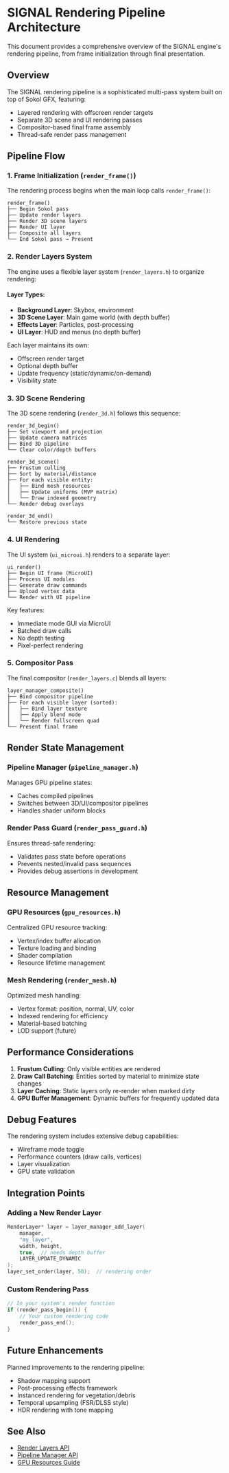 # SIGNAL Rendering Pipeline Architecture

This document provides a comprehensive overview of the SIGNAL engine's rendering pipeline, from frame initialization through final presentation.

## Overview

The SIGNAL rendering pipeline is a sophisticated multi-pass system built on top of Sokol GFX, featuring:
- Layered rendering with offscreen render targets
- Separate 3D scene and UI rendering passes
- Compositor-based final frame assembly
- Thread-safe render pass management

## Pipeline Flow

### 1. Frame Initialization (`render_frame()`)

The rendering process begins when the main loop calls `render_frame()`:

```
render_frame()
├── Begin Sokol pass
├── Update render layers
├── Render 3D scene layers
├── Render UI layer
├── Composite all layers
└── End Sokol pass → Present
```

### 2. Render Layers System

The engine uses a flexible layer system (`render_layers.h`) to organize rendering:

#### Layer Types:
- **Background Layer**: Skybox, environment
- **3D Scene Layer**: Main game world (with depth buffer)
- **Effects Layer**: Particles, post-processing
- **UI Layer**: HUD and menus (no depth buffer)

Each layer maintains its own:
- Offscreen render target
- Optional depth buffer
- Update frequency (static/dynamic/on-demand)
- Visibility state

### 3. 3D Scene Rendering

The 3D scene rendering (`render_3d.h`) follows this sequence:

```
render_3d_begin()
├── Set viewport and projection
├── Update camera matrices
├── Bind 3D pipeline
└── Clear color/depth buffers

render_3d_scene()
├── Frustum culling
├── Sort by material/distance
├── For each visible entity:
│   ├── Bind mesh resources
│   ├── Update uniforms (MVP matrix)
│   └── Draw indexed geometry
└── Render debug overlays

render_3d_end()
└── Restore previous state
```

### 4. UI Rendering

The UI system (`ui_microui.h`) renders to a separate layer:

```
ui_render()
├── Begin UI frame (MicroUI)
├── Process UI modules
├── Generate draw commands
├── Upload vertex data
└── Render with UI pipeline
```

Key features:
- Immediate mode GUI via MicroUI
- Batched draw calls
- No depth testing
- Pixel-perfect rendering

### 5. Compositor Pass

The final compositor (`render_layers.c`) blends all layers:

```
layer_manager_composite()
├── Bind compositor pipeline
├── For each visible layer (sorted):
│   ├── Bind layer texture
│   ├── Apply blend mode
│   └── Render fullscreen quad
└── Present final frame
```

## Render State Management

### Pipeline Manager (`pipeline_manager.h`)

Manages GPU pipeline states:
- Caches compiled pipelines
- Switches between 3D/UI/compositor pipelines
- Handles shader uniform blocks

### Render Pass Guard (`render_pass_guard.h`)

Ensures thread-safe rendering:
- Validates pass state before operations
- Prevents nested/invalid pass sequences
- Provides debug assertions in development

## Resource Management

### GPU Resources (`gpu_resources.h`)

Centralized GPU resource tracking:
- Vertex/index buffer allocation
- Texture loading and binding
- Shader compilation
- Resource lifetime management

### Mesh Rendering (`render_mesh.h`)

Optimized mesh handling:
- Vertex format: position, normal, UV, color
- Indexed rendering for efficiency
- Material-based batching
- LOD support (future)

## Performance Considerations

1. **Frustum Culling**: Only visible entities are rendered
2. **Draw Call Batching**: Entities sorted by material to minimize state changes
3. **Layer Caching**: Static layers only re-render when marked dirty
4. **GPU Buffer Management**: Dynamic buffers for frequently updated data

## Debug Features

The rendering system includes extensive debug capabilities:
- Wireframe mode toggle
- Performance counters (draw calls, vertices)
- Layer visualization
- GPU state validation

## Integration Points

### Adding a New Render Layer

```c
RenderLayer* layer = layer_manager_add_layer(
    manager,
    "my_layer",
    width, height,
    true,  // needs depth buffer
    LAYER_UPDATE_DYNAMIC
);
layer_set_order(layer, 50);  // rendering order
```

### Custom Rendering Pass

```c
// In your system's render function
if (render_pass_begin()) {
    // Your custom rendering code
    render_pass_end();
}
```

## Future Enhancements

Planned improvements to the rendering pipeline:
- Shadow mapping support
- Post-processing effects framework
- Instanced rendering for vegetation/debris
- Temporal upsampling (FSR/DLSS style)
- HDR rendering with tone mapping

## See Also

- [Render Layers API](../api/render_layers.md)
- [Pipeline Manager API](../api/pipeline_manager.md)
- [GPU Resources Guide](../guides/gpu_resources.md)